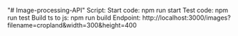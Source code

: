 "# Image-processing-API" 
Script:
    Start code: npm run start
    Test code: npm run test
    Build ts to js: npm run build
Endpoint:
    http://localhost:3000/images?filename=cropland&width=300&height=400
